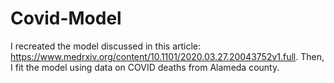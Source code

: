 # Covid-Model

I recreated the model discussed in this article: https://www.medrxiv.org/content/10.1101/2020.03.27.20043752v1.full.
Then, I fit the model using data on COVID deaths from Alameda county. 
